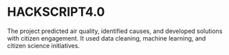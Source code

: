 # HACKSCRIPT4.0
The project predicted air quality, identified causes, and developed solutions with citizen engagement. It used data cleaning, machine learning, and citizen science initiatives.
